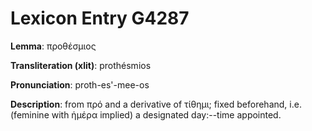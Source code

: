 # Lexicon Entry G4287

**Lemma**: προθέσμιος

**Transliteration (xlit)**: prothésmios

**Pronunciation**: proth-es'-mee-os

**Description**:
from πρό and a derivative of τίθημι; fixed beforehand, i.e. (feminine with ἡμέρα implied) a designated day:--time appointed.
